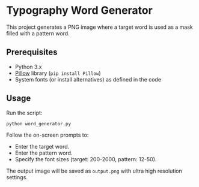 # Typography Word Generator

This project generates a PNG image where a target word is used as a mask filled with a pattern word. 

## Prerequisites
- Python 3.x
- [Pillow](https://pillow.readthedocs.io/) library (`pip install Pillow`)
- System fonts (or install alternatives) as defined in the code

## Usage
Run the script:
```bash
python word_generator.py
```
Follow the on-screen prompts to:
- Enter the target word.
- Enter the pattern word.
- Specify the font sizes (target: 200-2000, pattern: 12-50).

The output image will be saved as `output.png` with ultra high resolution settings.
